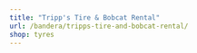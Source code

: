 ```yaml
---
title: "Tripp's Tire & Bobcat Rental"
url: /bandera/tripps-tire-and-bobcat-rental/
shop: tyres
---
```

